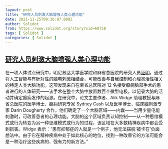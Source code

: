 ```yaml
---
layout: post
title: "研究人员刺激大脑增强人类心理功能"
date: 2021-11-25T09:36:07.000Z
author: Solidot
from: https://www.solidot.org/story?sid=69758
tags: [ Solidot ]
categories: [ Solidot ]
---
```

<!--1637832967000-->
[研究人员刺激大脑增强人类心理功能](https://www.solidot.org/story?sid=69758)
------

<div>
在一项人体试点研究中，明尼苏达大学医学院和麻省总医院的研究人员<a href="https://med.umn.edu/news-events/researchers-boost-human-mental-function-brain-stimulation">证明</a>，通过将人工智能与有针对性的脑电刺激相结合，可能改善与自我控制和心理灵活性相关的特定人类大脑功能。这项发现来自在麻省总医院对 12 名接受癫痫脑部手术的患者进行的人体研究——该手术在整个大脑中放置数百个微型电极，以记录大脑的活动并确定癫痫发作的起源。在研究中，论文主要作者、Alik Widge 助理教授与麻省总医院的医学博士、癫痫研究专家 Sydney Cash 以及医学博士、临床脑刺激专家 Darin Dougherty 合作。他们确定了一个大脑区域——内囊——当用少量电能刺激时，可改善患者的心理功能。大脑的这个区域负责认知控制——从一种思维模式或行为转变为另一种思维模式或行为的过程，该区域在大多数精神疾病中都会受到损害。Widge 表示：“患有抑郁症的人就是一个例子，他无法摆脱‘被卡在’负面想法中。由于它在精神疾病中处于如此核心的地位，找到一种改善它的方法可能会是一种治疗这些疾病的、强有力的新方法。”
</div>
